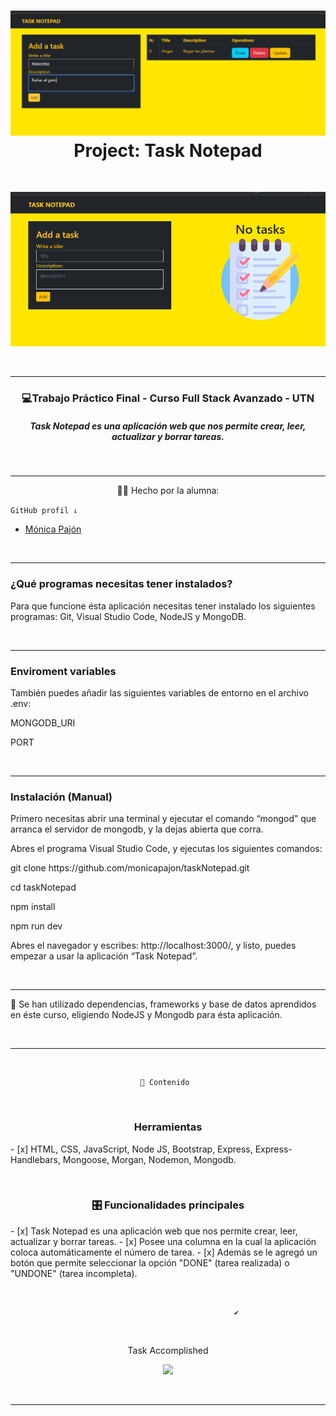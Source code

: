 
<div>
<h1 align="center"><img src="./src/public/img/task.png"> Project: Task Notepad</h1>
&nbsp;


<p><img src="./src/public/img/no_task.png""></p>
</div>
&nbsp;

---



 <h3 align="center"> 💻Trabajo Práctico Final - Curso Full Stack Avanzado - UTN</h3>
<h5 align="center">Task Notepad es una aplicación web que nos permite crear, leer, actualizar y borrar tareas.</h5>


&nbsp;

---

<p align="center">👩‍💻 Hecho  por la alumna:</p>

```GitHub profil ↓```
<ul>
        <li><a href="https://github.com/monicapajon" target="_blank">Mónica Pajón</a></li>
</ul>
&nbsp;

---
### ¿Qué programas necesitas tener instalados?
<p>Para que funcione ésta aplicación necesitas tener instalado los siguientes programas: Git, Visual Studio Code, NodeJS y MongoDB.</p>
&nbsp;

---
### Enviroment variables
<p>También puedes añadir las siguientes variables de entorno en el archivo .env:</p>
<p>MONGODB_URI</p>
<p>PORT</p>
&nbsp;

---
### Instalación (Manual)
<p>Primero necesitas abrir una terminal y ejecutar el comando “mongod” que arranca el servidor de mongodb, y la dejas abierta que corra.
<p>Abres el programa Visual Studio Code, y ejecutas los siguientes comandos:</p>
<p>git clone https://github.com/monicapajon/taskNotepad.git<p>
<p>cd taskNotepad</p>
<p>npm install</p>
<p>npm run dev</p>

<p>Abres el navegador y escribes: http://localhost:3000/, y listo, puedes empezar a usar la aplicación “Task Notepad”.</p>

&nbsp;

---


<p>💪 Se han utilizado dependencias, frameworks y base de datos   aprendidos en éste curso, eligiendo NodeJS y Mongodb para ésta aplicación.</p>
&nbsp;

---

&nbsp;

``` 
                             📝 Contenido
```
   
&nbsp;

<h3 align="center">Herramientas</h3>
- [x] HTML, CSS, JavaScript, Node JS, Bootstrap, Express, Express-Handlebars, Mongoose, Morgan, Nodemon, Mongodb.


   
&nbsp;

<h3 align="center">🎛 Funcionalidades principales</h3>
- [x] Task Notepad es una aplicación web que nos permite crear, leer, actualizar y borrar tareas.
- [x] Posee una columna en la cual la aplicación coloca automáticamente el número de tarea.
- [x] Además se le agregó un botón que permite seleccionar la opción "DONE" (tarea realizada) o "UNDONE" (tarea incompleta). 
&nbsp;

 
&nbsp;

``` 
                                                  ✔️
```
 
&nbsp;

<p align="center">Task Accomplished</p>
<p align="center"><img src="https://media.giphy.com/media/7JEPMRdfPLfq1sjZUJ/giphy-downsized-large.gif" width="300px"></p>
 
 
&nbsp;


---



































